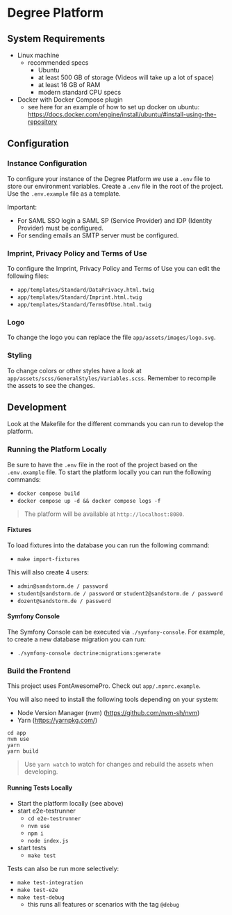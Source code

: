 # Degree Platform

## System Requirements

- Linux machine
    - recommended specs
        - Ubuntu
        - at least 500 GB of storage (Videos will take up a lot of space)
        - at least 16 GB of RAM
        - modern standard CPU specs
- Docker with Docker Compose plugin
    - see here for an example of how to set up docker on
      ubuntu: https://docs.docker.com/engine/install/ubuntu/#install-using-the-repository

## Configuration

### Instance Configuration

To configure your instance of the Degree Platform we use a `.env` file to store our environment variables.
Create a `.env` file in the root of the project. Use the `.env.example` file as a template.

Important:

- For SAML SSO login a SAML SP (Service Provider) and IDP (Identity Provider) must be configured.
- For sending emails an SMTP server must be configured.

### Imprint, Privacy Policy and Terms of Use

To configure the Imprint, Privacy Policy and Terms of Use you can edit the following files:

- `app/templates/Standard/DataPrivacy.html.twig`
- `app/templates/Standard/Imprint.html.twig`
- `app/templates/Standard/TermsOfUse.html.twig`

### Logo

To change the logo you can replace the file `app/assets/images/logo.svg`.

### Styling

To change colors or other styles have a look at `app/assets/scss/GeneralStyles/Variables.scss`.
Remember to recompile the assets to see the changes.

## Development

Look at the Makefile for the different commands you can run to develop the platform.

### Running the Platform Locally

Be sure to have the `.env` file in the root of the project based on the `.env.example` file.
To start the platform locally you can run the following commands:

- `docker compose build`
- `docker compose up -d && docker compose logs -f`

> The platform will be available at `http://localhost:8080`.

#### Fixtures

To load fixtures into the database you can run the following command:

- `make import-fixtures`

This will also create 4 users:

- `admin@sandstorm.de / password`
- `student@sandstorm.de / password` or `student2@sandstorm.de / password`
- `dozent@sandstorm.de / password`

#### Symfony Console

The Symfony Console can be executed via `./symfony-console`.
For example, to create a new database migration you can run:

- `./symfony-console doctrine:migrations:generate`

### Build the Frontend

This project uses FontAwesomePro. Check out `app/.npmrc.example`.

You will also need to install the following tools depending on your system:

- Node Version Manager (nvm) (https://github.com/nvm-sh/nvm)
- Yarn (https://yarnpkg.com/)

```
cd app
nvm use
yarn
yarn build
```

> Use `yarn watch` to watch for changes and rebuild the assets when developing.

#### Running Tests Locally

- Start the platform locally (see above)
- start e2e-testrunner
    - `cd e2e-testrunner`
    - `nvm use`
    - `npm i`
    - `node index.js`
- start tests
    - `make test`

Tests can also be run more selectively:

- `make test-integration`
- `make test-e2e`
- `make test-debug`
    - this runs all features or scenarios with the tag `@debug`
